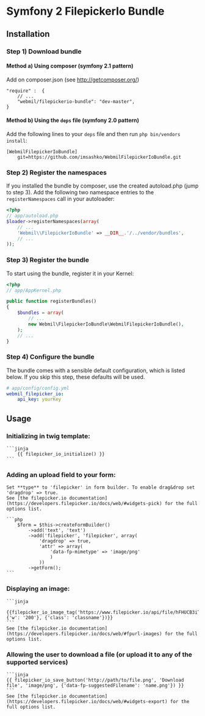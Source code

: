 Symfony 2 FilepickerIo Bundle
========================
## Installation
### Step 1) Download bundle
#### Method a) Using composer (symfony 2.1 pattern)

Add on composer.json (see http://getcomposer.org/)

    "require" :  {
        // ...
        "webmil/filepickerio-bundle": "dev-master",
    }

#### Method b) Using the `deps` file (symfony 2.0 pattern)

Add the following lines to your  `deps` file and then run `php bin/vendors
install`:

```
[WebmilFilepickerIoBundle]
    git=https://github.com/imsashko/WebmilFilepickerIoBundle.git
```

### Step 2) Register the namespaces

If you installed the bundle by composer, use the created autoload.php  (jump to step 3).
Add the following two namespace entries to the `registerNamespaces` call
in your autoloader:

```php
<?php
// app/autoload.php
$loader->registerNamespaces(array(
    // ...
    'Webmil\\FilepickerIoBundle' => __DIR__.'/../vendor/bundles',
    // ...
));
```

### Step 3) Register the bundle

To start using the bundle, register it in your Kernel:

```php
<?php
// app/AppKernel.php

public function registerBundles()
{
    $bundles = array(
        // ...
        new Webmil\FilepickerIoBundle\WebmilFilepickerIoBundle(),
    );
    // ...
}
```

### Step 4) Configure the bundle

The bundle comes with a sensible default configuration, which is listed below.
If you skip this step, these defaults will be used.

```yaml
# app/config/config.yml
webmil_filepicker_io:
    api_key: yourKey
```

## Usage
### Initializing in twig template:
    ```jinja
        {{ filepicker_io_initialize() }}
    ```
### Adding an upload field to your form:

    Set **type** to 'filepicker' in form builder. To enable drag&drop set 'dragdrop' => true.
    See [the filepicker.io documentation](https://developers.filepicker.io/docs/web/#widgets-pick) for the full options list.

    ```php
        $form = $this->createFormBuilder()
            ->add('text', 'text')
            ->add('filepicker', 'filepicker', array(
                'dragdrop' => true,
                'attr' => array(
                    'data-fp-mimetype' => 'image/png'
                    )
                ))
            ->getForm();
    ```

### Displaying an image:

    ```jinja
         {{filepicker_io_image_tag('https://www.filepicker.io/api/file/hFHUCB3iTxyMzseuWOgG', {'w': '200'}, {'class': 'classname'})}}
    ```
    See [the filepicker.io documentation](https://developers.filepicker.io/docs/web/#fpurl-images) for the full options list.


### Allowing the user to download a file (or upload it to any of the supported services)

    ```jinja
    {{ filepicker_io_save_button('http://path/to/file.png', 'Download file', 'image/png', {'data-fp-suggestedFilename': 'name.png'}) }}
    ```
    See [the filepicker.io documentation](https://developers.filepicker.io/docs/web/#widgets-export) for the full options list.
